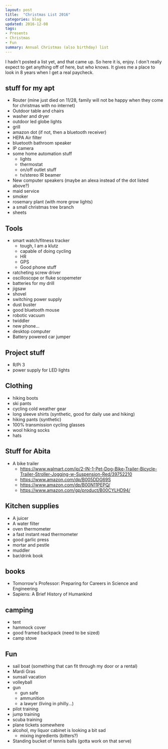 ```yaml
---
layout: post
title:  "Christmas List 2016"
categories: blog
updated: 2016-12-08
tags:
- Presents
- Christmas
- Fun
summary: Annual Christmas (also birthday) list
---
```

I hadn't posted a list yet, and that came up. So here it is, enjoy. I don't really expect to get anything off of here, but who knows. It gives me a place to look in 8 years when I get a real paycheck. 

## stuff for my apt
- Router (mine just died on 11/28, family will not be happy when they come for christmas with no internet)
- Outdoor table and chairs
- washer and dryer
- outdoor led globe lights
- grill
- amazon dot (if not, then a bluetooth receiver)
- HEPA Air filter
- bluetooth bathroom speaker
- IP camera
- some home automation stuff
    - lights
    - thermostat
    - on/off outlet stuff
    - tv/stereo IR beamer
- New computer speakers (maybe an alexa instead of the dot listed above?)
- maid service
- smoker
- rosemary plant (with more grow lights)
- a small christmas tree branch 
- sheets

## Tools
- smart watch/fitness tracker
    - tough, I am a klutz
    - capable of doing cycling
    - HR 
    - GPS
    - Good phone stuff
- ratcheting screw driver
- oscilloscope or fluke scopemeter
- batteries for my drill
- jigsaw
- shovel
- switching power supply
- dust buster
- good bluetooth mouse 
- robotic vacuum
- twiddler
- new phone...
- desktop computer
- Battery powered car jumper

## Project stuff
- R/Pi 3
- power supply for LED lights

## Clothing
- hiking boots
- ski pants
- cycling cold weather gear
- long sleeve shirts (synthetic, good for daily use and hiking)
- hiking pants (synthetic)
- 100% transmission cycling glasses
- wool hiking socks
- hats

## Stuff for Abita
- A bike trailer
    - https://www.walmart.com/ip/2-IN-1-Pet-Dog-Bike-Trailer-Bicycle-Trailer-Stroller-Jogging-w-Suspension-Red/39752210
    - https://www.amazon.com/dp/B005DDG69S
    - https://www.amazon.com/dp/B00N11PEPQ/
    - https://www.amazon.com/gp/product/B00CYLHD94/

## Kitchen supplies
- A juicer
- A water filter
- oven thermometer
- a fast instant read thermometer
- good garlic press
- mortar and pestle
- muddler
- bar/drink book

## books
- Tomorrow's Professor: Preparing for Careers in Science and Engineering
- Sapiens: A Brief History of Humankind

## camping
- tent
- hammock cover
- good framed backpack (need to be sized)
- camp stove

## Fun
- sail boat (something that can fit through my door or a rental)
- Mardi Gras
- sunsail vacation
- volleyball
- gun
    - gun safe
    - ammunition
    - a lawyer (living in philly...)
- pilot training
- jump training
- scuba training
- plane tickets somewhere
- alcohol, my liquor cabinet is looking a bit sad
    - mixing ingredients (bitters?)
- Standing bucket of tennis balls (gotta work on that serve)
